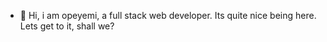 - 👋 Hi, i am opeyemi, a full stack web developer. Its quite nice being here. Lets get to it, shall we?
 

<!---
opeyemiUnrealCode/opeyemiUnrealCode is a ✨ special ✨ repository because its `README.md` (this file) appears on your GitHub profile.
You can click the Preview link to take a look at your changes.
--->
